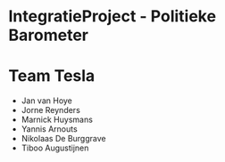 IntegratieProject - Politieke Barometer
=======================================


Team Tesla
==========

- Jan van Hoye
- Jorne Reynders
- Marnick Huysmans
- Yannis Arnouts
- Nikolaas De Burggrave
- Tiboo Augustijnen